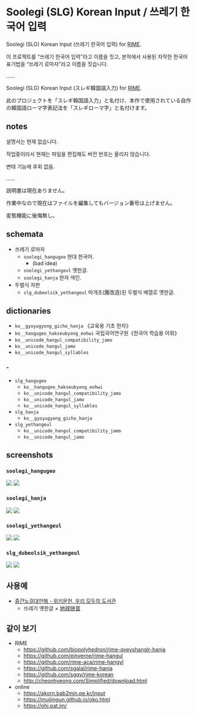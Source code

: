 # Soolegi (SLG) Korean Input / 쓰레기 한국어 입력

Soolegi (SLG) Korean Input (쓰레기 한국어 입력) for [RIME](https://rime.im/).

이 프로젝트를 “쓰레기 한국어 입력”라고 이름을 짓고, 본작에서 사용된 자작한 한국어 표기법을 “쓰레기 로마자”라고 이름을 짓습니다.

……

Soolegi (SLG) Korean Input (スレギ韓国語入力) for [RIME](https://rime.im/).

此のプロジェクトを「スレギ韓国語入力」と名付け、本作で使用されている自作の韓国語ローマ字表記法を「スレギローマ字」と名付けます。

## notes

설명서는 현재 없습니다.

작업중이라서 현재는 파일을 편집해도 버전 번호는 올리지 않습니다.

변태 기능에 후회 없음.

……

説明書は現在ありません。

作業中なので現在はファイルを編集してもバージョン番号は上げません。

変態機能に後悔無し。

## schemata

* 쓰레기 로마자
  * `soolegi_hangugeo` 현대 한국어.
    * (bad idea)
  * `soolegi_yethangeul` 옛한글.
  * `soolegi_hanja` 한자 색인.
* 두벌식 자판
  * `slg_dubeolsik_yethangeul` 마개조(魔改造)된 두벌식 배열로 옛한글.

## dictionaries

* `ko__gyoyugyong_gicho_hanja` 《교육용 기초 한자》
* `ko__hangugeo_hakseubyong_eohwi` 국립국어연구원《한국어 학습용 어휘》
* `ko__unicode_hangul_compatibility_jamo`
* `ko__unicode_hangul_jamo`
* `ko__unicode_hangul_syllables`

### -

* `slg_hangugeo`
  * `ko__hangugeo_hakseubyong_eohwi`
  * `ko__unicode_hangul_compatibility_jamo`
  * `ko__unicode_hangul_jamo`
  * `ko__unicode_hangul_syllables`
* `slg_hanja`
  * `ko__gyoyugyong_gicho_hanja`
* `slg_yethangeul`
  * `ko__unicode_hangul_compatibility_jamo`
  * `ko__unicode_hangul_jamo`

## screenshots

### `soolegi_hangugeo`

<img src="https://gist.githubusercontent.com/szc126/b50caf5ceb06b50f72ea08ed95eb0051/raw/hangugeo_sagwa_a.png" />
<img src="https://gist.githubusercontent.com/szc126/b50caf5ceb06b50f72ea08ed95eb0051/raw/hangugeo_sagwa_b.png" />

### `soolegi_hanja`

<img src="https://gist.githubusercontent.com/szc126/b50caf5ceb06b50f72ea08ed95eb0051/raw/hanja_eum_a.png" />
<img src="https://gist.githubusercontent.com/szc126/b50caf5ceb06b50f72ea08ed95eb0051/raw/hanja_hun_geul.png" />

### `soolegi_yethangeul`

<img src="https://gist.githubusercontent.com/szc126/b50caf5ceb06b50f72ea08ed95eb0051/raw/yethangeul_ckjujelgg.png" />
<img src="https://gist.githubusercontent.com/szc126/b50caf5ceb06b50f72ea08ed95eb0051/raw/yethangeul_nogeoldae.png" />

### `slg_dubeolsik_yethangeul`

<img src="https://gist.githubusercontent.com/szc126/b50caf5ceb06b50f72ea08ed95eb0051/raw/yethangeul_ckjujelgg_dubeolsik.png" />
<img src="https://gist.githubusercontent.com/szc126/b50caf5ceb06b50f72ea08ed95eb0051/raw/yethangeul_nalasmal_dubeolsik.png" />

## 사용예

* [중간노걸대언해 - 위키문헌, 우리 모두의 도서관](https://ko.wikisource.org/wiki/중간노걸대언해)
  * 쓰레기 옛한글 × [地球拼音](https://github.com/rime/rime-terra-pinyin)

## 같이 보기

* RIME
  * https://github.com/biopolyhedron/rime-qyeyshanglr-hanja
  * https://github.com/einverne/rime-hangul
  * https://github.com/rime-aca/rime-hangyl
  * https://github.com/sgalal/rime-hanja
  * https://github.com/sgqy/rime-korean
  * http://cheonhyeong.com/Simplified/download.html
* online
  * https://akorn.bab2min.pe.kr/input
  * https://mujjingun.github.io/oko.html
  * https://ohi.pat.im/
